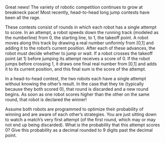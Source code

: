 Great news! The variety of robotic competition continues to grow at breakneck pace! Most recently, head-to-head long jump contests have been all the rage.

These contests consist of rounds in which each robot has a single attempt to score. In an attempt, a robot speeds down the running track (modeled as the numberline) from 0, the starting line, to 1, the takeoff point. A robot moves along this track by drawing a real number uniformly from [0,1] and adding it to the robot’s current position. After each of these advances, the robot must decide whether to jump or wait. If a robot crosses the takeoff point (at 1) before jumping its attempt receives a score of 0. If the robot jumps before crossing 1, it draws one final real number from [0,1] and adds it to its current position, and this final sum is the score of the attempt.

In a head-to-head contest, the two robots each have a single attempt without knowing the other’s result. In the case that they tie (typically because they both scored 0), that round is discarded and a new round begins. As soon as one robot scores higher than the other on the same round, that robot is declared the winner!

Assume both robots are programmed to optimize their probability of winning and are aware of each other’s strategies. You are just sitting down to watch a match’s very first attempt (of the first round, which may or may not end up being discarded). What is the probability that this attempt scores 0? Give this probability as a decimal rounded to 9 digits past the decimal point.
